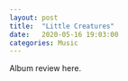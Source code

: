 ```yaml
---
layout: post
title:  "Little Creatures"
date:   2020-05-16 19:03:00
categories: Music
---
```


Album review here.
